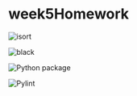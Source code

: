 # week5Homework

![[isort](https://github.com/vcu-bfekade/week5homework/actions/workflows/isort.yml)](https://github.com/vcu-bfekade/week5homework/actions/workflows/isort.yml)

![[black](https://github.com/vcu-bfekade/week5homework/actions/workflows/pyblack.yml)](hhttps://github.com/vcu-bfekade/week5homework/actions/workflows/pyblack.yml)

![[Python package](https://github.com/vcu-bfekade/week5homework/actions/workflows/pytest.yml)](https://github.com/vcu-bfekade/week5homework/actions/workflows/pytest.yml)

![[Pylint](https://github.com/vcu-bfekade/week5homework/actions/workflows/pylint.yml)](https://github.com/vcu-bfekade/week5homework/actions/workflows/pylint.yml)